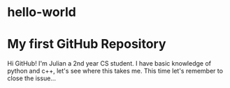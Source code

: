 # hello-world
My first GitHub Repository
========================

Hi GitHub!
I'm Julian a 2nd year CS student. I have basic knowledge of python and c++, let's see where this takes me.
This time let's remember to close the issue...
